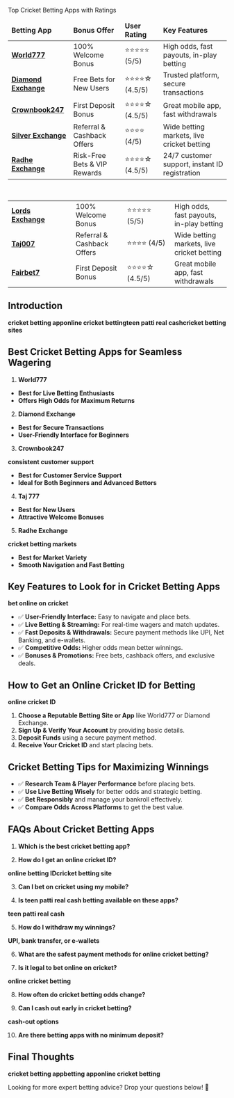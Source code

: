 Top Cricket Betting Apps with Ratings</strong></h2>
<table>
<thead>
<tr>
<td><strong>Betting App</strong></td>
<td><strong>Bonus Offer</strong></td>
<td><strong>User Rating</strong></td>
<td><strong>Key Features</strong></td>
</tr>
</thead>
<tbody>
<tr>
<td><a href="https://world777signup.com/" target="_blank" rel="noopener"><strong>World777</strong></a></td>
<td>100% Welcome Bonus</td>
<td>⭐⭐⭐⭐⭐ (5/5)</td>
<td>High odds, fast payouts, in-play betting</td>
</tr>
<tr>
<td><a href="http://diamondsexchangecom.com/" target="_blank" rel="noopener"><strong>Diamond Exchange</strong></a></td>
<td>Free Bets for New Users</td>
<td>⭐⭐⭐⭐☆ (4.5/5)</td>
<td>Trusted platform, secure transactions</td>
</tr>
<tr>
<td><a href="https://d247signup.com/" target="_blank" rel="noopener"><strong>Crownbook247</strong></a></td>
<td>First Deposit Bonus</td>
<td>⭐⭐⭐⭐☆ (4.5/5)</td>
<td>Great mobile app, fast withdrawals</td>
</tr>
<tr>
<td><a href="https://silverrexchcom.com/" target="_blank" rel="noopener"><strong>Silver Exchange</strong></a></td>
<td>Referral &amp; Cashback Offers</td>
<td>⭐⭐⭐⭐ (4/5)</td>
<td>Wide betting markets, live cricket betting</td>
</tr>
<tr>
<td><a href="https://radheexchxyz.com/" target="_blank" rel="noopener"><strong>Radhe Exchange</strong></a></td>
<td>Risk-Free Bets &amp; VIP Rewards</td>
<td>⭐⭐⭐⭐☆ (4.5/5)</td>
<td>24/7 customer support, instant ID registration</td>
</tr>
</tbody>
</table>
<strong class=""> </strong>
<table>
<tbody>
<tr>
<td width="156"><a href="https://lordsexchangeid.com/" target="_blank" rel="noopener"><strong>Lords Exchange</strong></a><strong>           </strong></td>
<td width="156">100% Welcome Bonus</td>
<td width="156">⭐⭐⭐⭐⭐ (5/5)</td>
<td width="156">High odds, fast payouts, in-play betting</td>
</tr>
<tr>
<td width="156"><a href="https://taj007com.com/" target="_blank" rel="noopener"><strong>Taj007</strong></a></td>
<td width="156">Referral &amp; Cashback Offers</td>
<td width="156">⭐⭐⭐⭐ (4/5)</td>
<td width="156">Wide betting markets, live cricket betting</td>
</tr>
<tr>
<td width="156"><a href="https://fairbet7signup.com/" target="_blank" rel="noopener"><strong>Fairbet7</strong></a></td>
<td width="156">First Deposit Bonus</td>
<td width="156">⭐⭐⭐⭐☆ (4.5/5)</td>
<td width="156">Great mobile app, fast withdrawals</td>
</tr>
</tbody>
</table>
<h2 id="Introduction" class="" data-id="Introduction"><strong>Introduction</strong></h2>
<strong class="">cricket betting app</strong><strong class="">online cricket betting</strong><strong class="">teen patti real cash</strong><strong class="">cricket betting sites</strong>
<h2 id="Best-Cricket-Betting-Apps-for-Seamless-Wagering" class="" data-id="Best-Cricket-Betting-Apps-for-Seamless-Wagering"><strong>Best Cricket Betting Apps for Seamless Wagering</strong></h2>
<ol class="">
 	<li><strong> World777</strong></li>
</ol>
<ul class="">
 	<li><strong>Best for Live Betting Enthusiasts</strong></li>
 	<li><strong>Offers High Odds for Maximum Returns</strong></li>
</ul>
<ol class="" start="2">
 	<li><strong> Diamond Exchange</strong></li>
</ol>
<ul class="">
 	<li><strong>Best for Secure Transactions</strong></li>
 	<li><strong>User-Friendly Interface for Beginners</strong></li>
</ul>
<ol class="" start="3">
 	<li><strong> Crownbook247</strong></li>
</ol>
<strong class="">consistent customer support</strong>
<ul class="">
 	<li><strong>Best for Customer Service Support</strong></li>
 	<li><strong>Ideal for Both Beginners and Advanced Bettors</strong></li>
</ul>
<ol class="" start="4">
 	<li><strong> Taj 777</strong></li>
</ol>
<ul class="">
 	<li><strong>Best for New Users</strong></li>
 	<li><strong>Attractive Welcome Bonuses</strong></li>
</ul>
<ol class="" start="5">
 	<li><strong> Radhe Exchange</strong></li>
</ol>
<strong class="">cricket betting markets</strong>
<ul class="">
 	<li><strong>Best for Market Variety</strong></li>
 	<li><strong>Smooth Navigation and Fast Betting</strong></li>
</ul>
<h2 id="Key-Features-to-Look-for-in-Cricket-Betting-Apps" class="" data-id="Key-Features-to-Look-for-in-Cricket-Betting-Apps"><strong>Key Features to Look for in Cricket Betting Apps</strong></h2>
<strong class="">bet online on cricket</strong>
<ul class="">
 	<li>✅ <strong>User-Friendly Interface:</strong> Easy to navigate and place bets.</li>
 	<li>✅ <strong>Live Betting &amp; Streaming:</strong> For real-time wagers and match updates.</li>
 	<li>✅ <strong>Fast Deposits &amp; Withdrawals:</strong> Secure payment methods like UPI, Net Banking, and e-wallets.</li>
 	<li>✅ <strong>Competitive Odds:</strong> Higher odds mean better winnings.</li>
 	<li>✅ <strong>Bonuses &amp; Promotions:</strong> Free bets, cashback offers, and exclusive deals.</li>
</ul>
<h2 id="How-to-Get-an-Online-Cricket-ID-for-Betting" class="" data-id="How-to-Get-an-Online-Cricket-ID-for-Betting"><strong>How to Get an Online Cricket ID for Betting</strong></h2>
<strong class="">online cricket ID</strong>
<ol class="">
 	<li><strong>Choose a Reputable Betting Site or App</strong> like World777 or Diamond Exchange.</li>
 	<li><strong>Sign Up &amp; Verify Your Account</strong> by providing basic details.</li>
 	<li><strong>Deposit Funds</strong> using a secure payment method.</li>
 	<li><strong>Receive Your Cricket ID</strong> and start placing bets.</li>
</ol>
<h2 id="Cricket-Betting-Tips-for-Maximizing-Winnings" class="" data-id="Cricket-Betting-Tips-for-Maximizing-Winnings"><strong>Cricket Betting Tips for Maximizing Winnings</strong></h2>
<ul class="in-view">
 	<li>✅ <strong>Research Team &amp; Player Performance</strong> before placing bets.</li>
 	<li>✅ <strong>Use Live Betting Wisely</strong> for better odds and strategic betting.</li>
 	<li>✅ <strong>Bet Responsibly</strong> and manage your bankroll effectively.</li>
 	<li>✅ <strong>Compare Odds Across Platforms</strong> to get the best value.</li>
</ul>
<h2 id="FAQs-About-Cricket-Betting-Apps" class="in-view" data-id="FAQs-About-Cricket-Betting-Apps"><strong>FAQs About Cricket Betting Apps</strong></h2>
<ol class="in-view">
 	<li><strong> Which is the best cricket betting app?</strong></li>
</ol>
<ol class="in-view" start="2">
 	<li><strong> How do I get an online cricket ID?</strong></li>
</ol>
<strong class="in-view">online betting ID</strong><strong class="in-view">cricket betting site</strong>
<ol class="in-view" start="3">
 	<li><strong> Can I bet on cricket using my mobile?</strong></li>
</ol>
<ol class="in-view" start="4">
 	<li><strong> Is teen patti real cash betting available on these apps?</strong></li>
</ol>
<strong class="in-view">teen patti real cash</strong>
<ol class="in-view" start="5">
 	<li><strong> How do I withdraw my winnings?</strong></li>
</ol>
<strong class="in-view">UPI, bank transfer, or e-wallets</strong>
<ol class="in-view" start="6">
 	<li><strong> What are the safest payment methods for online cricket betting?</strong></li>
</ol>
<ol class="in-view" start="7">
 	<li><strong> Is it legal to bet online on cricket?</strong></li>
</ol>
<strong class="in-view">online cricket betting</strong>
<ol class="in-view" start="8">
 	<li><strong> How often do cricket betting odds change?</strong></li>
</ol>
<ol class="in-view" start="9">
 	<li><strong> Can I cash out early in cricket betting?</strong></li>
</ol>
<strong class="in-view">cash-out options</strong>
<ol class="in-view" start="10">
 	<li><strong> Are there betting apps with no minimum deposit?</strong></li>
</ol>
<h2 id="Final-Thoughts" class="in-view" data-id="Final-Thoughts"><strong>Final Thoughts</strong></h2>
<strong class="in-view">cricket betting app</strong><strong class="in-view">betting app</strong><strong class="in-view">online cricket betting</strong>
<p class="part in-view" data-startline="186" data-endline="186" data-position="8169" data-size="0"><span data-position="8169" data-size="69">Looking for more expert betting advice? Drop your questions below! 🚀

